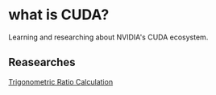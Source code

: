 # what is CUDA?
Learning and researching about NVIDIA's CUDA ecosystem.

## Reasearches
[Trigonometric Ratio Calculation](https://github.com/HADMARINE/what-is-cuda/blob/master/trigonometric_ratio.md)


